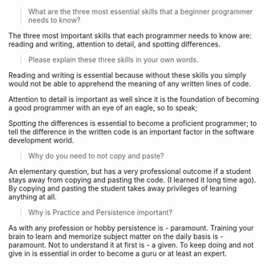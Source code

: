 > What are the three most essential skills that a beginner programmer needs to know?
  
  The three most important skills that each programmer needs to know are: reading and writing, attention to detail, and spotting differences.

> Please explain these three skills in your own words.

  Reading and writing is essential because without these skills you simply would not be able to apprehend the meaning of any written lines of code.
  
  Attention to detail is important as well since it is the foundation of becoming a good programmer with an eye of an eagle, so to speak;
   
   Spotting the differences is essential to become a proficient programmer; to tell the difference in the written code is an important factor in the software development world.

> Why do you need to not copy and paste?

  An elementary question, but has a very professional outcome if a student stays away from copying and pasting the code. (I learned it long time ago). By copying and pasting the student takes away privileges of learning anything at all.  

> Why is Practice and Persistence important?

  As with any profession or hobby persistence is - paramount. Training your brain to learn and memorize subject matter on the daily basis is - paramount. Not to understand it at first is - a given. To keep doing and not give in is essential in order to become a guru or at least an expert.
